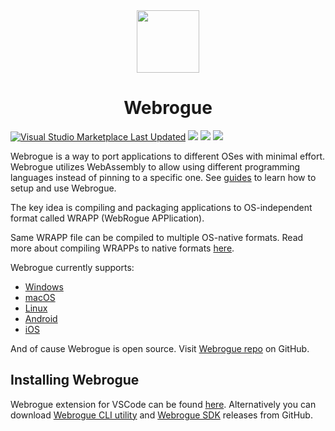<!-- Webrogue logo -->
<div align="center">
    <image src="https://webrogue.dev/logo.svg" width="100" height="100" alt=""/>
    <h1 align="center">
        Webrogue
    </h1>
</div>

[![Visual Studio Marketplace Last Updated](https://img.shields.io/visual-studio-marketplace/last-updated/webrogue.webrogue-vscode?label=VSCode%20extension%20release)](https://marketplace.visualstudio.com/items?itemName=webrogue.webrogue-vscode)
[![](https://img.shields.io/github/release-date/webrogue-runtime/webrogue?label=CLI%20utility%20release)](https://github.com/webrogue-runtime/webrogue/releases/latest)
[![](https://img.shields.io/github/release-date/webrogue-runtime/webrogue?label=SDK%20release)](https://github.com/webrogue-runtime/webrogue-sdk/releases/latest)
[![](https://img.shields.io/twitter/follow/WebrogueRuntime)](https://x.com/intent/follow?screen_name=WebrogueRuntime)

Webrogue is a way to port applications to different OSes with minimal effort.
Webrogue utilizes WebAssembly to allow using different programming languages instead of pinning to a specific one.
See [guides](guides/index) to learn how to setup and use Webrogue.

The key idea is compiling and packaging applications to OS-independent format called WRAPP (WebRogue APPlication).
<!-- .wrapp -->
Same WRAPP file can be compiled to multiple OS-native formats.
Read more about compiling WRAPPs to native formats [here](posts/aot).

Webrogue currently supports:
- [Windows](posts/platform_windows)
- [macOS](posts/platform_xcode)
- [Linux](posts/platform_linux)
- [Android](posts/platform_android)
- [iOS](posts/platform_xcode)
<!-- - [Web](topics/platform_web) -->

And of cause Webrogue is open source. 
Visit [Webrogue repo](https://github.com/webrogue-runtime/webrogue) on GitHub.

## Installing Webrogue

Webrogue extension for VSCode can be found [here](https://marketplace.visualstudio.com/items?itemName=webrogue.webrogue-vscode).
Alternatively you can download [Webrogue CLI utility](https://github.com/webrogue-runtime/webrogue) and [Webrogue SDK](https://github.com/webrogue-runtime/webrogue-sdk) releases from GitHub.
